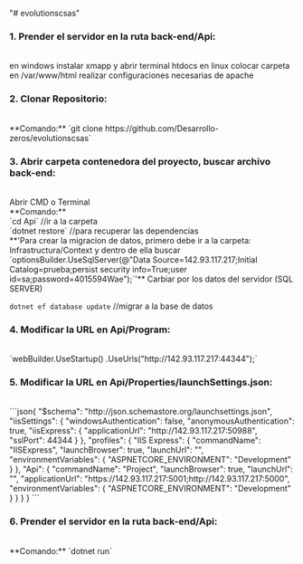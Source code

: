 "# evolutionscsas" 



<h3>1. Prender el servidor en la ruta back-end/Api: </h3>
<br>
en windows instalar xmapp y abrir terminal htdocs
en linux colocar carpeta en /var/www/html 
realizar configuraciones necesarias de apache

<h3>2. Clonar Repositorio: </h3>
<br>
**Comando:**
`git clone https://github.com/Desarrollo-zeros/evolutionscsas`




<h3>3. Abrir carpeta contenedora del proyecto, buscar archivo back-end: </h3>
<br>
Abrir CMD o Terminal
<br>
**Comando:**
<br>
`cd Api`  //ir a la carpeta
<br>
`dotnet restore` //para recuperar las dependencias
<br>
**'Para crear la migracion de datos, primero debe ir a la carpeta:
 Infrastructura/Context y dentro de ella buscar `optionsBuilder.UseSqlServer(@"Data Source=142.93.117.217;Initial Catalog=prueba;persist security info=True;user id=sa;password=4015594Wae");`'**
Carbiar por los datos del servidor (SQL SERVER)
<br>

`dotnet ef database update` //migrar a la base de datos



<h3>4. Modificar la URL en Api/Program: </h3>
<br>
`webBuilder.UseStartup<Startup>()
                        .UseUrls("http://142.93.117.217:44344");`
<br>

<h3>5. Modificar la URL en Api/Properties/launchSettings.json: </h3>
<br>
```json{
   "$schema": "http://json.schemastore.org/launchsettings.json",
   "iisSettings": {
     "windowsAuthentication": false,
     "anonymousAuthentication": true,
     "iisExpress": {
       "applicationUrl": "http://142.93.117.217:50988",
       "sslPort": 44344
     }
   },
   "profiles": {
     "IIS Express": {
       "commandName": "IISExpress",
       "launchBrowser": true,
       "launchUrl": "",
       "environmentVariables": {
         "ASPNETCORE_ENVIRONMENT": "Development"
       }
     },
     "Api": {
       "commandName": "Project",
       "launchBrowser": true,
       "launchUrl": "",
       "applicationUrl": "https://142.93.117.217:5001;http://142.93.117.217:5000",
       "environmentVariables": {
         "ASPNETCORE_ENVIRONMENT": "Development"
       }
     }
   }
 }
```
<h3>6. Prender el servidor en la ruta back-end/Api: </h3>
<br>
**Comando:**
`dotnet run`


